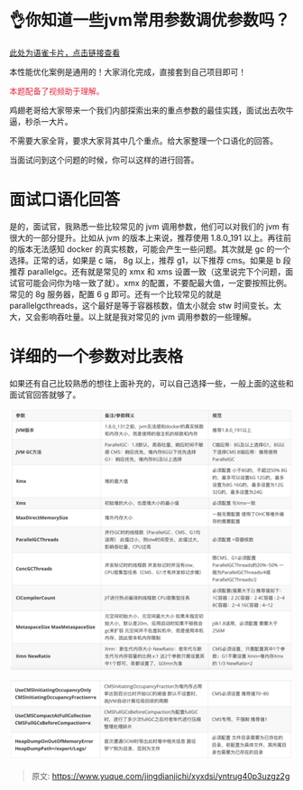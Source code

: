 # 👌你知道一些jvm常用参数调优参数吗？

[此处为语雀卡片，点击链接查看](https://www.yuque.com/jingdianjichi/xyxdsi/yntrug40p3uzgz2g#I7Q20)

本性能优化案例是通用的！大家消化完成，直接套到自己项目即可！

<font style="color:#DF2A3F;">本题配备了视频助于理解。</font>

<font style="color:#DF2A3F;"></font>

鸡翅老哥给大家带来一个我们内部探索出来的重点参数的最佳实践，面试出去吹牛逼，秒杀一大片。

不需要大家全背，要求大家背其中几个重点。给大家整理一个口语化的回答。

当面试问到这个问题的时候，你可以这样的进行回答。

# 面试口语化回答
是的，面试官，我熟悉一些比较常见的 jvm 调用参数，他们可以对我们的 jvm 有很大的一部分提升。比如从 jvm 的版本上来说，推荐使用 1.8.0_191 以上。再往前的版本无法感知 docker 的真实核数，可能会产生一些问题。其次就是 gc 的一个选择。正常的话，如果是 c 端， 8g 以上，推荐 g1，以下推荐 cms。如果是 b 段 推荐 parallelgc。还有就是常见的 xmx 和 xms 设置一致（这里说完下个问题，面试官可能会问你为啥一致了就）。xmx 的配置，不要配最大值，一定要按照比例。常见的 8g 服务器，配置 6 g 即可。还有一个比较常见的就是 parallelgcthreads，这个最好是等于容器核数，值太小就会 stw 时间变长。太大，又会影响吞吐量。以上就是我对常见的 jvm 调用参数的一些理解。

# 详细的一个参数对比表格
如果还有自己比较熟悉的想往上面补充的，可以自己选择一些，一般上面的这些和面试官回答就够了。

![1718333523660-3cff479f-e5b3-4b1b-b9e2-30207912f425.png](./img/uoFYWVBYFvxMIBNp/1718333523660-3cff479f-e5b3-4b1b-b9e2-30207912f425-094357.png)

![1718333523688-71998b9e-e4f0-4a22-8279-49db0a046523.png](./img/uoFYWVBYFvxMIBNp/1718333523688-71998b9e-e4f0-4a22-8279-49db0a046523-198130.png)



  




> 原文: <https://www.yuque.com/jingdianjichi/xyxdsi/yntrug40p3uzgz2g>